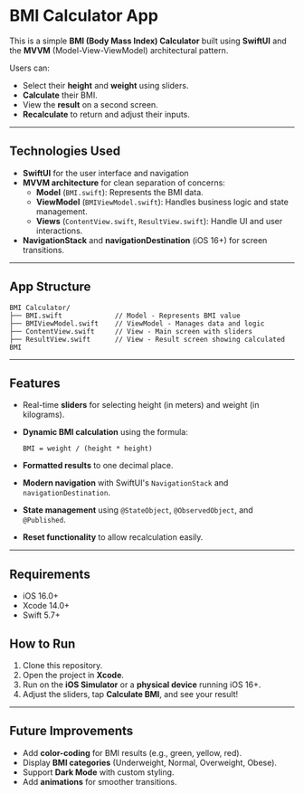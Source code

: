 # BMI Calculator App

This is a simple **BMI (Body Mass Index) Calculator** built using **SwiftUI** and the **MVVM** (Model-View-ViewModel) architectural pattern.

Users can:
- Select their **height** and **weight** using sliders.
- **Calculate** their BMI.
- View the **result** on a second screen.
- **Recalculate** to return and adjust their inputs.

---

## Technologies Used
- **SwiftUI** for the user interface and navigation
- **MVVM architecture** for clean separation of concerns:
  - **Model** (`BMI.swift`): Represents the BMI data.
  - **ViewModel** (`BMIViewModel.swift`): Handles business logic and state management.
  - **Views** (`ContentView.swift`, `ResultView.swift`): Handle UI and user interactions.
- **NavigationStack** and **navigationDestination** (iOS 16+) for screen transitions.

---

## App Structure

```
BMI Calculator/
├── BMI.swift             // Model - Represents BMI value
├── BMIViewModel.swift    // ViewModel - Manages data and logic
├── ContentView.swift     // View - Main screen with sliders
├── ResultView.swift      // View - Result screen showing calculated BMI
```

---

## Features
- Real-time **sliders** for selecting height (in meters) and weight (in kilograms).
- **Dynamic BMI calculation** using the formula:

  ```
  BMI = weight / (height * height)
  ```

- **Formatted results** to one decimal place.
- **Modern navigation** with SwiftUI's `NavigationStack` and `navigationDestination`.
- **State management** using `@StateObject`, `@ObservedObject`, and `@Published`.
- **Reset functionality** to allow recalculation easily.

---

## Requirements
- iOS 16.0+
- Xcode 14.0+
- Swift 5.7+

## How to Run
1. Clone this repository.
2. Open the project in **Xcode**.
3. Run on the **iOS Simulator** or a **physical device** running iOS 16+.
4. Adjust the sliders, tap **Calculate BMI**, and see your result!

---

## Future Improvements
- Add **color-coding** for BMI results (e.g., green, yellow, red).
- Display **BMI categories** (Underweight, Normal, Overweight, Obese).
- Support **Dark Mode** with custom styling.
- Add **animations** for smoother transitions.
